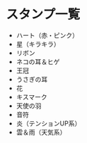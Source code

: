 # スタンプ一覧

- ハート（赤・ピンク）
- 星（キラキラ）
- リボン
- ネコの耳＆ヒゲ
- 王冠
- うさぎの耳
- 花
- キスマーク
- 天使の羽
- 音符
- 炎（テンションUP系）
- 雲＆雨（天気系）